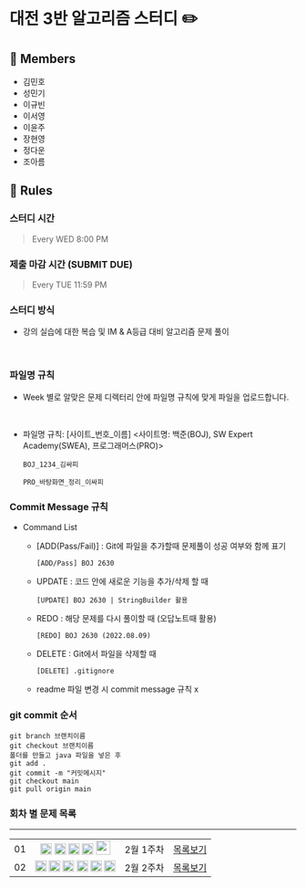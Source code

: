 # 대전 3반 알고리즘 스터디 ✏️
## 👥 Members
- 김민호
- 성민기
- 이규빈
- 이서영
- 이윤주
- 장현영
- 정다운
- 조아름



## 👋 Rules 
### 스터디 시간 
> Every WED 8:00 PM

### 제출 마감 시간 (SUBMIT DUE)
> Every TUE 11:59 PM

### 스터디 방식

- 강의 실습에 대한 복습 및 IM & A등급 대비 알고리즘 문제 풀이

<br>

### 파일명 규칙
- Week 별로 알맞은 문제 디렉터리 안에 파일명 규칙에 맞게 파일을 업로드합니다.
<br>

- 파일명 규칙: [사이트_번호_이름] <사이트명: 백준(BOJ), SW Expert Academy(SWEA), 프로그래머스(PRO)>


    ```
    BOJ_1234_김싸피
    ```
    ```
    PRO_바탕화면_정리_이싸피
    ```

### Commit Message 규칙

- Command List
  - [ADD(Pass/Fail)] : Git에 파일을 추가할때 문제풀이 성공 여부와 함께 표기
  

      ```
      [ADD/Pass] BOJ 2630
      ```
  - UPDATE : 코드 안에 새로운 기능을 추가/삭제 할 때
  

      ```
      [UPDATE] BOJ 2630 | StringBuilder 활용
      ```
  - REDO : 해당 문제를 다시 풀이할 때 (오답노트때 활용)
  

      ```
      [REDO] BOJ 2630 (2022.08.09)
      ```

  - DELETE : Git에서 파일을 삭제할 때
  

      ```
      [DELETE] .gitignore
      ```
  - readme 파일 변경 시 commit message 규칙 x

### git commit 순서
```
git branch 브랜치이름
git checkout 브랜치이름
폴더를 만들고 java 파일을 넣은 후
git add .
git commit -m "커밋메시지"
git checkout main
git pull origin main
```



### 회차 별 문제 목록
---
<table align="center">
  <tr>
    <td align="center">01</td>
    <td align="center">
      <a href="https://www.acmicpc.net/problem/1296"><img src="https://d2gd6pc034wcta.cloudfront.net/tier/5.svg" class="solvedac-tier" width=20px></a>
      <a href="https://www.acmicpc.net/problem/2160"><img src="https://d2gd6pc034wcta.cloudfront.net/tier/5.svg" class="solvedac-tier" width=20px></a>
      <a href="https://www.acmicpc.net/problem/10163"><img src="https://d2gd6pc034wcta.cloudfront.net/tier/5.svg" class="solvedac-tier" width=20px></a>
      <a href="https://www.acmicpc.net/problem/27522"><img src="https://d2gd6pc034wcta.cloudfront.net/tier/4.svg" class="solvedac-tier" width=20px></a>
      <a href="https://school.programmers.co.kr/learn/courses/30/lessons/161990"><img src="https://cdn4.iconfinder.com/data/icons/flat-design-security-set-one/24/security-level-1-512.png"  width=25px></a>
    </td>
    <td align="center">2월 1주차</td>
    <td align="center"><a href="https://github.com/11th-D3-algorithmStudy/CodingTest/tree/main/week01">목록보기</a></td>
    </tr>
      <tr>
    <td align="center">02</td>
    <td align="center">
      <a href="https://www.jungol.co.kr/problem/1037"><img src="https://d2gd6pc034wcta.cloudfront.net/tier/4.svg" class="solvedac-tier" width=20px></a>
      <a href="https://www.acmicpc.net/problem/8958"><img src="https://d2gd6pc034wcta.cloudfront.net/tier/4.svg" class="solvedac-tier" width=20px></a>
      <a href="https://www.acmicpc.net/problem/11399"><img src="https://d2gd6pc034wcta.cloudfront.net/tier/7.svg" class="solvedac-tier" width=20px></a>
      <a href="https://www.acmicpc.net/problem/12789"><img src="https://d2gd6pc034wcta.cloudfront.net/tier/8.svg" class="solvedac-tier" width=20px></a>
      <a href="https://www.acmicpc.net/problem/24511"><img src="https://d2gd6pc034wcta.cloudfront.net/tier/8.svg" class="solvedac-tier" width=20px></a>
      <a href="https://www.acmicpc.net/problem/17070"><img src="https://d2gd6pc034wcta.cloudfront.net/tier/11.svg" class="solvedac-tier" width=20px></a>
    </td>
    <td align="center">2월 2주차</td>
    <td align="center"><a href="https://github.com/11th-D3-algorithmStudy/CodingTest/tree/main/week01">목록보기</a></td>
    </tr>
</table>

